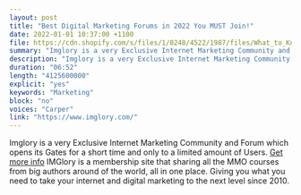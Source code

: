 ```yaml
---
layout: post
title: "Best Digital Marketing Forums in 2022 You MUST Join!"
date: 2022-01-01 10:37:00 +1100
file: https://cdn.shopify.com/s/files/1/0248/4522/1987/files/What_to_Know_About_Having_a_Chinchilla_Pet.mp3?v=1641197165
summary: "Imglory is a very Exclusive Internet Marketing Community and Forum which opens its Gates for a short time and only to a limited amount of Users. IMGlory is a membership site that sharing all the MMO courses from big authors around of the world, all in one place. Giving you what you need to take your internet and digital marketing to the next level since 2010."
description: "Imglory is a very Exclusive Internet Marketing Community and Forum which opens its Gates for a short time and only to a limited amount of Users <a href='https://www.imglory.com/'>Learn More Here</a>. IMGlory is a membership site that sharing all the MMO courses from big authors around of the world, all in one place. Giving you what you need to take your internet and digital marketing to the next level since 2010."
duration: "06:52"
length: "4125600000"
explicit: "yes"
keywords: "Marketing"
block: "no"
voices: "Carper"
link: "https://www.imglory.com/"
---
```


Imglory is a very Exclusive Internet Marketing Community and Forum which opens its Gates for a short time and only to a limited amount of Users. [Get more info](https://www.imglory.com/) IMGlory is a membership site that sharing all the MMO courses from big authors around of the world, all in one place. Giving you what you need to take your internet and digital marketing to the next level since 2010.
